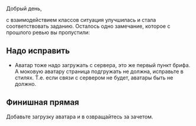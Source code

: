 Добрый день,

с взаимодействием классов ситуация улучшилась и стала соответствовать заданию. Осталось одно замечание, которое с прошлого ревью вы пропустили:

## Надо исправить
- Аватар тоже надо загружать с сервера, это же первый пункт брифа. А моковую аватару страница подгружать не должна, исправьте в стилях. Т.е. если связи с сервером не будет, аватары быть не должно.

## Финишная прямая
Добавьте загрузку аватара и в озвращайтесь за зачетом.

